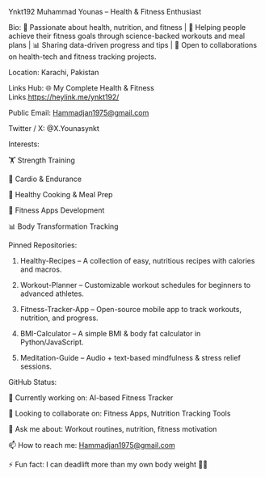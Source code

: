 

Ynkt192
Muhammad Younas – Health & Fitness Enthusiast

Bio:
💪 Passionate about health, nutrition, and fitness | 🥗 Helping people achieve their fitness goals through science-backed workouts and meal plans | 📊 Sharing data-driven progress and tips | 🚀 Open to collaborations on health-tech and fitness tracking projects.

Location: Karachi, Pakistan

Links Hub: 🌐 My Complete Health & Fitness Links.https://heylink.me/ynkt192/

Public Email: Hammadjan1975@gmail.com

Twitter / X: @X.Younasynkt

Interests:

🏋️ Strength Training

🏃 Cardio & Endurance

🥗 Healthy Cooking & Meal Prep

📱 Fitness Apps Development

📊 Body Transformation Tracking


Pinned Repositories:

1. Healthy-Recipes – A collection of easy, nutritious recipes with calories and macros.


2. Workout-Planner – Customizable workout schedules for beginners to advanced athletes.


3. Fitness-Tracker-App – Open-source mobile app to track workouts, nutrition, and progress.


4. BMI-Calculator – A simple BMI & body fat calculator in Python/JavaScript.


5. Meditation-Guide – Audio + text-based mindfulness & stress relief sessions.



GitHub Status:

🌱 Currently working on: AI-based Fitness Tracker

👯 Looking to collaborate on: Fitness Apps, Nutrition Tracking Tools

💬 Ask me about: Workout routines, nutrition, fitness motivation

📫 How to reach me: Hammadjan1975@gmail.com

⚡ Fun fact: I can deadlift more than my own body weight 🏋️‍♂️
